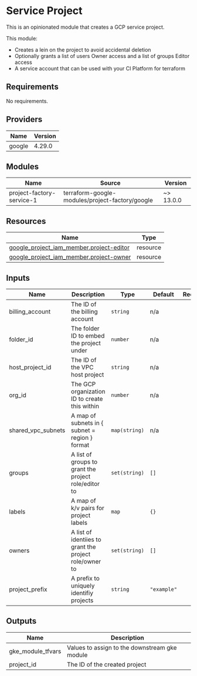 # Service Project

This is an opinionated module that creates a GCP service project.

This module:

* Creates a lein on the project to avoid accidental deletion
* Optionally grants a list of users Owner access and a list of groups Editor access
* A service account that can be used with your CI Platform for terraform

## Requirements

No requirements.

## Providers

| Name | Version |
|------|---------|
| google | 4.29.0 |

## Modules

| Name | Source | Version |
|------|--------|---------|
| project-factory-service-1 | terraform-google-modules/project-factory/google | ~> 13.0.0 |

## Resources

| Name | Type |
|------|------|
| [google_project_iam_member.project-editor](https://registry.terraform.io/providers/hashicorp/google/latest/docs/resources/project_iam_member) | resource |
| [google_project_iam_member.project-owner](https://registry.terraform.io/providers/hashicorp/google/latest/docs/resources/project_iam_member) | resource |

## Inputs

| Name | Description | Type | Default | Required |
|------|-------------|------|---------|:--------:|
| billing\_account | The ID of the billing account | `string` | n/a | yes |
| folder\_id | The folder ID to embed the project under | `number` | n/a | yes |
| host\_project\_id | The ID of the VPC host project | `string` | n/a | yes |
| org\_id | The GCP organization ID to create this within | `number` | n/a | yes |
| shared\_vpc\_subnets | A map of subnets in { subnet = region } format | `map(string)` | n/a | yes |
| groups | A list of groups to grant the project role/editor to | `set(string)` | `[]` | no |
| labels | A map of k/v pairs for project labels | `map` | `{}` | no |
| owners | A list of identiies to grant the project role/owner to | `set(string)` | `[]` | no |
| project\_prefix | A prefix to uniquely identifiy projects | `string` | `"example"` | no |

## Outputs

| Name | Description |
|------|-------------|
| gke\_module\_tfvars | Values to assign to the downstream gke module |
| project\_id | The ID of the created project |

